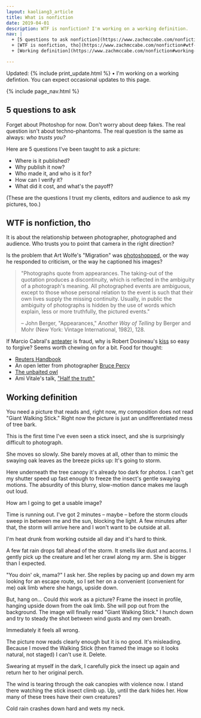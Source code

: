 ```yaml
---
layout: kaoliang3_article
title: What is nonfiction
date: 2019-04-01
description: WTF is nonfiction? I'm working on a working definition.
nav: |
  + [5 questions to ask nonfiction](https://www.zachmccabe.com/nonfiction#5-questions-to-ask-nonfiction)
  + [WTF is nonfiction, tho](https://www.zachmccabe.com/nonfiction#wtf-is-nonfiction-tho)
  + [Working definition](https://www.zachmccabe.com/nonfiction#working-definition)

---
```



Updated: {% include print_update.html %} • I'm working on a working defintion. You can expect occasional updates to this page.



{% include page_nav.html %}



## 5 questions to ask

Forget about Photoshop for now. Don't worry about deep fakes. The real question isn't about techno-phantoms. The real question is the same as always: *who trusts you?*

Here are 5 questions I've been taught to ask a picture:

+ Where is it published?
+ Why publish it now?
+ Who made it, and who is it for?
+ How can I verify it?
+ What did it cost, and what's the payoff?

(These are the questions I trust my clients, editors and audience to ask my pictures, too.)



## WTF is nonfiction, tho

It is about the relationship between photographer, photographed and audience. Who trusts you to point that camera in the right direction?

Is the problem that Art Wolfe's "Migration" was [photoshopped,](https://www.washington.edu/alumni/columns/dec98/wolfe4.html) or the way he responded to criticism, or the way he captioned his images?

> "Photographs quote from appearances. The taking-out of the quotation produces a discontinuity, which is reflected in the ambiguity of a photograph's meaning. All photographed events are ambiguous, except to those whose personal relation to the event is such that their own lives supply the missing continuity. Usually, in public the ambiguity of photographs is hidden by the use of words which explain, less or more truthfully, the pictured events."
>
> – John Berger, "Appearances," *Another Way of Telling* by Berger and Mohr (New York: Vintage International, 1982), 128. 

If Marcio Cabral's [anteater](https://www.nhm.ac.uk/press-office/Wildlife-Photographer-of-the-Year/wildlife-photographer-of-the-year-image-disqualified.html) is fraud, why is Robert Dosineau's [kiss](http://www.bbc.com/culture/story/20170213-the-iconic-photo-that-symbolises-love) so easy to forgive? Seems worth chewing on for a bit. Food for thought:

+ [Reuters Handbook](http://handbook.reuters.com/index.php?title=A_Brief_Guide_to_Standards,_Photoshop_and_Captions)
+ An open letter from photographer [Bruce Percy](https://www.brucepercy.co.uk/blog/2017/5/22/photographers-code-of-conduct)
+ [The unbaited owl](https://www.danieldietrichphotography.com/blog/2014/10/theunbaitedowl)
+ Ami Vitale's talk, ["Half the truth"](https://m.youtube.com/watch?v=PjU8vtBpX0E)



## Working definition

You need a picture that reads and, right now, my composition does not read "Giant Walking Stick." Right now the picture is just an undifferentiated mess of tree bark.

This is the first time I've even seen a stick insect, and she is surprisingly difficult to photograph.

She moves so slowly. She barely moves at all, other than to mimic the swaying oak leaves as the breeze picks up: It's going to storm.

Here underneath the tree canopy it's already too dark for photos. I can't get my shutter speed up fast enough to freeze the insect's gentle swaying motions. The absurdity of this blurry, slow-motion dance makes me laugh out loud.

How am I going to get a usable image?

Time is running out. I've got 2 minutes – maybe – before the storm clouds sweep in between me and the sun, blocking the light. A few minutes after that, the storm will arrive here and I won't want to be outside at all.

I'm heat drunk from working outside all day and it's hard to think.

A few fat rain drops fall ahead of the storm. It smells like dust and acorns. I gently pick up the creature and let her crawl along my arm. She is bigger than I expected.

"You doin' ok, mama?" I ask her. She replies by pacing up and down my arm looking for an escape route, so I set her on a convenient (convenient for me) oak limb where she hangs, upside down.

But, hang on… Could *this* work as a picture? Frame the insect in profile, hanging upside down from the oak limb. She will pop out from the background. The image will finally read "Giant Walking Stick." I hunch down and try to steady the shot between wind gusts and my own breath.

Immediately it feels all wrong.

The picture now reads clearly enough but it is no good. It's misleading. Because I moved the Walking Stick (then framed the image so it looks natural, not staged) I can't use it. Delete.

Swearing at myself in the dark, I carefully pick the insect up again and return her to her original perch.

The wind is tearing through the oak canopies with violence now. I stand there watching the stick insect climb up. Up, until the dark hides her. How many of these trees have their own creatures?

Cold rain crashes down hard and wets my neck.
